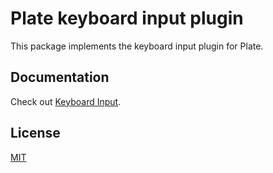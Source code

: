 # Plate keyboard input plugin

This package implements the keyboard input plugin for Plate.

## Documentation

Check out [Keyboard Input](https://platejs.org/docs/kbd).

## License

[MIT](../../LICENSE)
